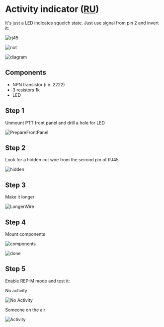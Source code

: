 # Activity indicator ([RU](README.md))

It's just a LED indicates squelch state. Just use signal from pin 2 and invert it:

![rj45](rj45.jpg)

![not](Not.jpg)

![diagram](Diagram.png)

## Components

- NPN transistor (i.e. 2222)
- 3 resistors 1k
- LED

## Step 1

Unmount PTT front panel and drill a hole for LED

![PrepareFrontPanel](PrepareFrontPanel.jpg)

## Step 2

Look for a hidden cut wire from the second pin of RJ45

![hidden](HiddenWire.jpg)

## Step 3

Make it longer

![LongerWire](MakeItLonger.jpg)

## Step 4

Mount components

![components](MountComponents.jpg)

![done](Done.jpg)

## Step 5

Enable REP-M mode and test it:

No activity

![No Activity](NoActivity.jpg)

Someone on the air

![Activity](Activity.jpg)
